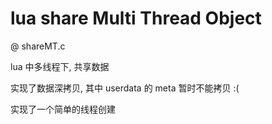 # lua share Multi Thread Object 

@ shareMT.c

  lua 中多线程下, 共享数据
  
  实现了数据深拷贝, 其中 userdata 的 meta 暂时不能拷贝 :(
  
  实现了一个简单的线程创建
  
